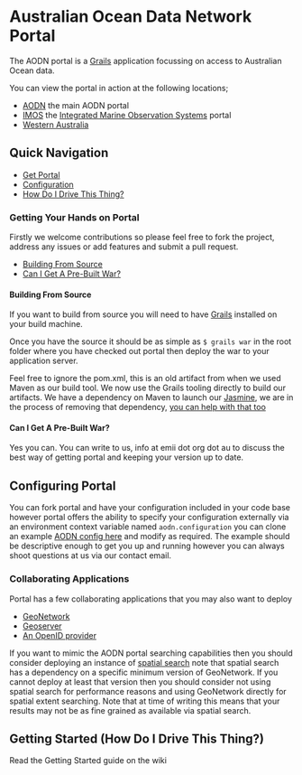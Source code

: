 Australian Ocean Data Network Portal
====================================

The AODN portal is a [Grails](http://grails.org/) application focussing on access to Australian Ocean data.

You can view the portal in action at the following locations;

* [AODN](http://portal.aodn.org.au) the main AODN portal
* [IMOS](http://imos.aodn.org.au) the [Integrated Marine Observation Systems](http://www.imos.org.au) portal
* [Western Australia](http://wa.aodn.org.au)

## Quick Navigation

* [Get Portal](#getportal)
* [Configuration](#configuring)
* [How Do I Drive This Thing?](#admin)

### Getting Your Hands on Portal <a id="getportal"></a>

Firstly we welcome contributions so please feel free to fork the project, address any issues or add features and submit
a pull request.

* [Building From Source](#source)
* [Can I Get A Pre-Built War?](#dist)

#### Building From Source <a id="source"></a>

If you want to build from source you will need to have [Grails](http://grails.org/) installed on your build machine.

Once you have the source it should be as simple as ```$ grails war``` in the root folder where you have checked out portal
then deploy the war to your application server.

Feel free to ignore the pom.xml, this is an old artifact from when we used Maven as our build tool. We now use the
Grails tooling directly to build our artifacts. We have a dependency on Maven to launch our [Jasmine](http://pivotal.github.com/jasmine/ "Jasmine BDD"),
we are in the process of removing that dependency, [you can help with that too](https://github.com/jkburges/grails-javascript-phantomjs "Grails JavaScript PhantomJS")

#### Can I Get A Pre-Built War? <a id="dist"></a>

Yes you can. You can write to us, info at emii dot org dot au to discuss the best way of getting portal and keeping your
version up to date.

## Configuring Portal <a id="configuring"></a>

You can fork portal and have your configuration included in your code base however portal offers the ability to specify
your configuration externally via an environment context variable named ```aodn.configuration``` you can clone an
example [AODN config here](https://github.com/aodn/aodn-portal-config) and modify as required. The example should be
descriptive enough to get you up and running however you can always shoot questions at us via our contact email.

### Collaborating Applications

Portal has a few collaborating applications that you may also want to deploy

* [GeoNetwork](http://geonetwork-opensource.org/)
* [Geoserver](http://geoserver.org/)
* [An OpenID provider](http://openid.net/)

If you want to mimic the AODN portal searching capabilities then you should consider deploying an instance of
[spatial search](https://github.com/aodn/spatial-search) note that spatial search has a dependency on a specific
minimum version of GeoNetwork. If you cannot deploy at least that version then you should consider not using spatial
search for performance reasons and using GeoNetwork directly for spatial extent searching. Note that at time of writing
this means that your results may not be as fine grained as available via spatial search.

## Getting Started (How Do I Drive This Thing?) <a id="admin"></a>

Read the Getting Started guide on the wiki

